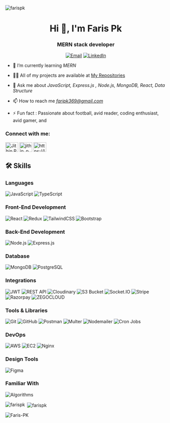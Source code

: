 <p align="left"> <img src="https://komarev.com/ghpvc/?username=Faris-PK&label=Profile%20views&color=0e75b6&style=flat" alt="farispk" /> </p>

<h1 align="center">Hi 👋, I'm Faris Pk</h1>
<h3 align="center">MERN stack developer</h3>

<p align="center">
  <a href="mailto:faripk369@gmail.com"><img src="https://img.shields.io/badge/Email-D14836?style=for-the-badge&logo=gmail&logoColor=white" alt="Email" /></a>
  <a href="https://www.linkedin.com/in/faris-pk-8aa6a0299/"><img src="https://img.shields.io/badge/LinkedIn-0A66C2?style=for-the-badge&logo=linkedin&logoColor=white" alt="LinkedIn" /></a>
</p>


- 🌱 I’m currently learning *MERN*

- 👨‍💻 All of my projects are available at [My Repositories](https://github.com/Faris-PK?tab=repositories)

- 💬 Ask me about *JavaScript, Express.js , Node.js, MongoDB, React, Data Structure*

- 📫 How to reach me *faripk369@gmail.com*

- ⚡ Fun fact : Passionate about football, avid reader, coding enthusiast, avid gamer, and

<h3 align="left">Connect with me:</h3>
<p align="left">
<a href="https://www.linkedin.com/in/faris-pk-8aa6a0299/" target="blank"><img align="center" src="https://raw.githubusercontent.com/rahuldkjain/github-profile-readme-generator/master/src/images/icons/Social/linked-in-alt.svg" alt="Jithin P" height="30" width="40" /></a>
<a href="https://www.instagram.com/fari.pk/" target="blank"><img align="center" src="https://raw.githubusercontent.com/rahuldkjain/github-profile-readme-generator/master/src/images/icons/Social/instagram.svg" alt="jithin_p_ganesh" height="30" width="40" /></a>
<a href="https://leetcode.com/u/Faris_pk/" target="blank"><img align="center" src="https://raw.githubusercontent.com/rahuldkjain/github-profile-readme-generator/master/src/images/icons/Social/leet-code.svg" alt="https://leetcode.com/u/Faris-PK/" height="30" width="40" /></a>
</p>

## 🛠 Skills

### Languages
![JavaScript](https://img.shields.io/badge/JavaScript-323330?style=for-the-badge&logo=javascript&logoColor=F7DF1E)
![TypeScript](https://img.shields.io/badge/TypeScript-007ACC?style=for-the-badge&logo=typescript&logoColor=white)

### Front-End Development
![React](https://img.shields.io/badge/React-20232A?style=for-the-badge&logo=react&logoColor=61DAFB)
![Redux](https://img.shields.io/badge/Redux-764ABC?style=for-the-badge&logo=redux&logoColor=white)
![TailwindCSS](https://img.shields.io/badge/TailwindCSS-06B6D4?style=for-the-badge&logo=tailwindcss&logoColor=white)
![Bootstrap](https://img.shields.io/badge/Bootstrap-563D7C?style=for-the-badge&logo=bootstrap&logoColor=white)

### Back-End Development
![Node.js](https://img.shields.io/badge/Node.js-43853D?style=for-the-badge&logo=node.js&logoColor=white)
![Express.js](https://img.shields.io/badge/Express.js-404D59?style=for-the-badge)

### Database
![MongoDB](https://img.shields.io/badge/MongoDB-4EA94B?style=for-the-badge&logo=mongodb&logoColor=white)
![PostgreSQL](https://img.shields.io/badge/PostgreSQL-316192?style=for-the-badge&logo=postgresql&logoColor=white)

### Integrations
![JWT](https://img.shields.io/badge/JWT-000000?style=for-the-badge&logo=JSONWebTokens&logoColor=white)
![REST API](https://img.shields.io/badge/REST-02569B?style=for-the-badge&logo=rest&logoColor=white)
![Cloudinary](https://img.shields.io/badge/Cloudinary-3448C5?style=for-the-badge&logo=cloudinary&logoColor=white)
![S3 Bucket](https://img.shields.io/badge/Amazon%20S3-569A31?style=for-the-badge&logo=amazons3&logoColor=white)
![Socket.IO](https://img.shields.io/badge/Socket.IO-010101?style=for-the-badge&logo=socket.io&logoColor=white)
![Stripe](https://img.shields.io/badge/Stripe-008CDD?style=for-the-badge&logo=stripe&logoColor=white)
![Razorpay](https://img.shields.io/badge/Razorpay-02042B?style=for-the-badge&logo=razorpay&logoColor=white)
![ZEGOCLOUD](https://img.shields.io/badge/ZEGOCLOUD-000000?style=for-the-badge)

### Tools & Libraries
![Git](https://img.shields.io/badge/Git-F05032?style=for-the-badge&logo=git&logoColor=white)
![GitHub](https://img.shields.io/badge/GitHub-181717?style=for-the-badge&logo=github&logoColor=white)
![Postman](https://img.shields.io/badge/Postman-FF6C37?style=for-the-badge&logo=postman&logoColor=white)
![Multer](https://img.shields.io/badge/Multer-00C7B7?style=for-the-badge)
![Nodemailer](https://img.shields.io/badge/Nodemailer-398080?style=for-the-badge)
![Cron Jobs](https://img.shields.io/badge/Cron%20Jobs-3E4551?style=for-the-badge)

### DevOps
![AWS](https://img.shields.io/badge/AWS-232F3E?style=for-the-badge&logo=amazonaws&logoColor=white)
![EC2](https://img.shields.io/badge/Amazon%20EC2-FF9900?style=for-the-badge&logo=amazonaws&logoColor=white)
![Nginx](https://img.shields.io/badge/Nginx-009900?style=for-the-badge&logo=nginx&logoColor=white)

### Design Tools
![Figma](https://img.shields.io/badge/Figma-000000?style=for-the-badge&logo=figma&logoColor=white)

### Familiar With
![Algorithms](https://img.shields.io/badge/Data%20Structures%20&%20Algorithms-4B0082?style=for-the-badge)



<p><img align="left" src="https://github-readme-stats.vercel.app/api/top-langs?username=Faris-PK&show_icons=true&locale=en&layout=compact" alt="farispk" /></p>

<p>&nbsp;<img align="center" src="https://github-readme-stats.vercel.app/api?username=Faris-PK&show_icons=true&locale=en" alt="farispk" /></p>

<p><img align="center" src="https://github-readme-streak-stats.herokuapp.com/?user=Faris-PK&" alt="Faris-PK" /></p>
